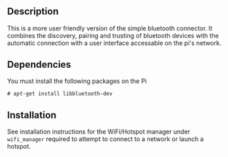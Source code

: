# 
## Description
This is a more user friendly version of the simple bluetooth connector. It combines the discovery, pairing and trusting of bluetooth devices with the automatic connection with a user interface accessable on the pi's network.

## Dependencies
You must install the following packages on the Pi
```
# apt-get install libbluetooth-dev
```

## Installation
See installation instructions for the WiFi/Hotspot manager under ``wifi_manager`` required to attempt to connect to a network or launch a hotspot. 
